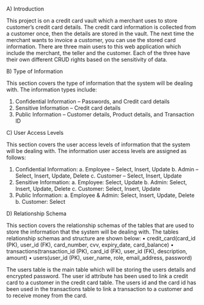 A)	Introduction 

This project is on a credit card vault which a merchant uses to store customer’s credit card details. The credit card information is collected from a customer once, then the details are stored in the vault. The next time the merchant wants to invoice a customer, you can use the stored card information. There are three main users to this web application which include the merchant, the teller and the customer. Each of the three have their own different CRUD rights based on the sensitivity of data. 

B)	Type of Information

This section covers the type of information that the system will be dealing with. The information types include:
1.	Confidential Information – Passwords, and Credit card details
2.	Sensitive Information – Credit card details
3.	Public Information – Customer details, Product details, and Transaction ID

C)	User Access Levels

This section covers the user access levels of information that the system will be dealing with. The information user access levels are assigned as follows:
1.	Confidential Information:
a.	Employee – Select, Insert, Update 
b.	Admin – Select, Insert, Update, Delete
c.	Customer – Select, Insert, Update
2.	Sensitive Information: 
a.	Employee: Select, Update
b.	Admin: Select, Insert, Update, Delete
c.	Customer: Select, Insert, Update 
3.	Public Information: 
a.	Employee & Admin: Select, Insert, Update, Delete
b.	Customer: Select

D)	Relationship Schema 

This section covers the relationship schemas of the tables that are used to store the information that the system will be dealing with. The tables relationship schemas and structure are shown below:
•	credit_card(card_id (PK), user_id (FK), card_number, cvv, expiry_date, card_balance) 
•	transactions(transaction_id (PK), card_id (FK), user_id (FK), description, amount)
•	users(user_id (PK), user_name, role, email_address, password)

The users table is the main table which will be storing the users details and encrypted password. The user id attribute has been used to link a credit card to a customer in the credit card table. The users id and the card id has been used in the transactions table to link a transaction to a customer and to receive money from the card. 

